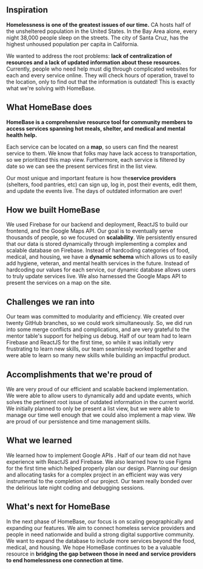 ## Inspiration
**Homelessness is one of the greatest issues of our time.** CA hosts half of the unsheltered population in the United States. In the Bay Area alone, every night 38,000 people sleep on the streets. The city of Santa Cruz, has the highest unhoused population per capita in California. 

We wanted to address the root problems: **lack of centralization of resources and a lack of updated information about these resources.** Currently, people who need help must dig through complicated websites for each and every service online. They will check hours of operation, travel to the location, only to find out that the information is outdated! This is exactly what we're solving with HomeBase. 

## What HomeBase does
**HomeBase is a comprehensive resource tool for community members to access services spanning hot meals, shelter, and medical and mental health help.**

Each service can be located on a **map**, so users can find the nearest service to them. We know that folks may have lack access to transportation, so we prioritized this map view. Furthermore, each service is filtered by date so we can see the present services first in the list view. 

Our most unique and important feature is how the**service providers** (shelters, food pantries, etc) can sign up, log in, post their events, edit them, and update the events live. The days of outdated information are over! 

## How we built HomeBase
We used Firebase for our backend and deployment, ReactJS to build our frontend, and the Google Maps API. 
Our goal is to eventually serve thousands of people, so we focused on **scalability**. We persistently ensured that our data is stored dynamically through implementing a complex and scalable database on Firebase. Instead of hardcoding categories of food, medical, and housing, we have a **dynamic schema** which allows us to easily add hygiene, veteran, and mental health services in the future. Instead of hardcoding our values for each service, our dynamic database allows users to truly update services live. We also harnessed the Google Maps API to present the services on a map on the site. 

## Challenges we ran into
Our team was committed to modularity and efficiency. We created over twenty GitHub branches, so we could work simultaneously. So, we did run into some merge conflicts and complications, and are very grateful to the mentor table's support for helping us debug. Half of our team had to learn Firebase and ReactJS for the first time, so while it was initially very frustrating to learn new skills, our team seamlessly worked together and were able to learn so many new skills while building an impactful product. 

## Accomplishments that we're proud of
We are very proud of our efficient and scalable backend implementation. We were able to allow users to dynamically add and update events, which solves the pertinent root issue of outdated information in the current world. We initially planned to only be present a list view, but we were able to manage our time well enough that we could also implement a map view. We are proud of our persistence and time management skills. 

## What we learned
We learned how to implement Google APIs . Half of our team did not have experience with ReactJS and Firebase. We also learned how to use Figma for the first time which helped properly plan our design. Planning our design and allocating tasks for a complex project in an efficient way was very instrumental to the completion of our project. Our team really bonded over the delirious late night coding and debugging sessions. 

## What's next for HomeBase 
In the next phase of HomeBase, our focus is on scaling geographically and expanding our features. We aim to connect homeless service providers and people in need nationwide and build a strong digital supportive community. We want to expand the database to include more services beyond the food, medical, and housing. We hope HomeBase continues to be a valuable resource in **bridging the gap between those in need and service providers to end homelessness one connection at time.**
